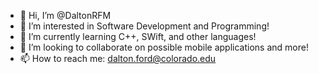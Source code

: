 - 👋 Hi, I’m @DaltonRFM
- 👀 I’m interested in Software Development and Programming!
- 🌱 I’m currently learning C++, SWift, and other languages!
- 💞️ I’m looking to collaborate on possible mobile applications and more!
- 📫 How to reach me: dalton.ford@colorado.edu

<!---
DaltonRFM/DaltonRFM is a ✨ special ✨ repository because its `README.md` (this file) appears on your GitHub profile.
You can click the Preview link to take a look at your changes.
--->
